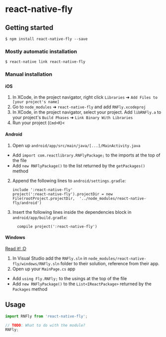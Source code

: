 
# react-native-fly

## Getting started

`$ npm install react-native-fly --save`

### Mostly automatic installation

`$ react-native link react-native-fly`

### Manual installation


#### iOS

1. In XCode, in the project navigator, right click `Libraries` ➜ `Add Files to [your project's name]`
2. Go to `node_modules` ➜ `react-native-fly` and add `RNFly.xcodeproj`
3. In XCode, in the project navigator, select your project. Add `libRNFly.a` to your project's `Build Phases` ➜ `Link Binary With Libraries`
4. Run your project (`Cmd+R`)<

#### Android

1. Open up `android/app/src/main/java/[...]/MainActivity.java`
  - Add `import com.reactlibrary.RNFlyPackage;` to the imports at the top of the file
  - Add `new RNFlyPackage()` to the list returned by the `getPackages()` method
2. Append the following lines to `android/settings.gradle`:
  	```
  	include ':react-native-fly'
  	project(':react-native-fly').projectDir = new File(rootProject.projectDir, 	'../node_modules/react-native-fly/android')
  	```
3. Insert the following lines inside the dependencies block in `android/app/build.gradle`:
  	```
      compile project(':react-native-fly')
  	```

#### Windows
[Read it! :D](https://github.com/ReactWindows/react-native)

1. In Visual Studio add the `RNFly.sln` in `node_modules/react-native-fly/windows/RNFly.sln` folder to their solution, reference from their app.
2. Open up your `MainPage.cs` app
  - Add `using Fly.RNFly;` to the usings at the top of the file
  - Add `new RNFlyPackage()` to the `List<IReactPackage>` returned by the `Packages` method


## Usage
```javascript
import RNFly from 'react-native-fly';

// TODO: What to do with the module?
RNFly;
```
  